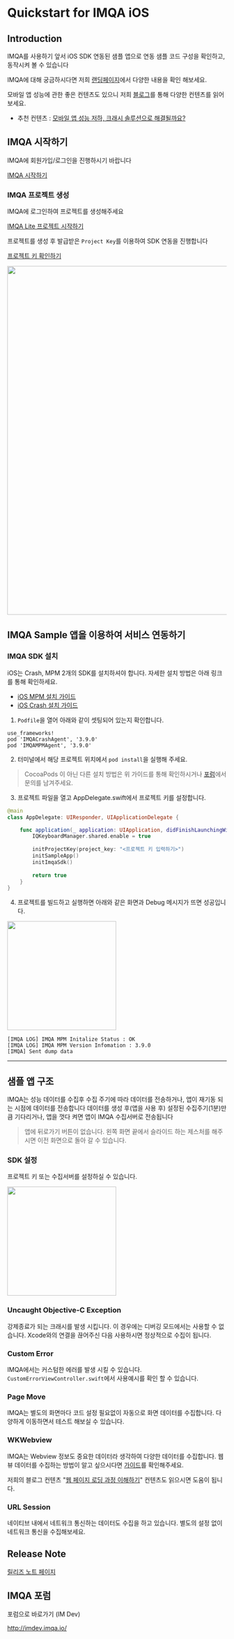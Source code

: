 # Quickstart for IMQA iOS


## Introduction
IMQA를 사용하기 앞서 iOS SDK 연동된 샘플 앱으로 연동 샘플 코드 구성을 확인하고, 동작시켜 볼 수 있습니다

IMQA에 대해 궁금하시다면 저희 [랜딩페이지](https://imqa.io)에서 다양한 내용을 확인 해보세요. 
 
모바일 앱 성능에 관한 좋은 컨텐츠도 있으니 저희 [블로그](https://blog.imqa.io)를 통해 다양한 컨텐츠를 읽어보세요. 
- 추천 컨텐츠 : [모바일 앱 성능 저하, 크래시 솔루션으로 해결될까요?](https://blog.imqa.io/decreased-app-performance-resolution/)

## IMQA 시작하기
IMQA에 회원가입/로그인을 진행하시기 바랍니다

[IMQA 시작하기](https://imqa-onycom.gitbook.io/imqa-guide/installation/imqa)

### IMQA 프로젝트 생성
IMQA에 로그인하여 프로젝트를 생성해주세요

[IMQA Lite 프로젝트 시작하기](https://imqa-onycom.gitbook.io/imqa-guide/installation/imqa/project-lite)

프로젝트를 생성 후 발급받은 `Project Key`를 이용하여 SDK 연동을 진행합니다

[프로젝트 키 확인하기](https://imqa-onycom.gitbook.io/imqa-guide/installation/imqa/project-key#project-key-1)

[<img src="https://842389420-files.gitbook.io/~/files/v0/b/gitbook-x-prod.appspot.com/o/spaces%2FzFyCopc6yAp3UcEYW6la%2Fuploads%2FZCGQMpp55OSw14VeJCBG%2FUntitled.png?alt=media&token=c635d854-7d83-48cc-bf87-56d52924ac7a" width="800"/>](image.png)


## IMQA Sample 앱을 이용하여 서비스 연동하기

### IMQA SDK 설치

iOS는 Crash, MPM 2개의 SDK를 설치하셔야 합니다. 자세한 설치 방법은 아래 링크를 통해 확인하세요.

- [iOS MPM 설치 가이드](https://docs.imqa.io/installation/ios-sdk/mpm-sdk-install)
- [iOS Crash 설치 가이드](https://docs.imqa.io/installation/ios-sdk/crash-sdk-install)

1. `Podfile`을 열어 아래와 같이 셋팅되어 있는지 확인합니다. 

```
use_frameworks!
pod 'IMQACrashAgent', '3.9.0'
pod 'IMQAMPMAgent', '3.9.0'
```

2. 터미널에서 해당 프로젝트 위치에서 `pod install`을 실행해 주세요.
> CocoaPods 이 아닌 다른 설치 방법은 위 가이드를 통해 확인하시거나 [포럼](http://imdev.imqa.io/)에서 문의를 남겨주세요.

3. 프로젝트 파일을 열고 AppDelegate.swift에서 프로젝트 키를 설정합니다. 

```swift
@main
class AppDelegate: UIResponder, UIApplicationDelegate {

    func application(_ application: UIApplication, didFinishLaunchingWithOptions launchOptions: [UIApplication.LaunchOptionsKey: Any]?) -> Bool {
        IQKeyboardManager.shared.enable = true
        
        initProjectKey(project_key: "<프로젝트 키 입력하기>")
        initSampleApp()
        initImqaSdk()
        
        return true
    }
}
```

4. 프로젝트를 빌드하고 실행하면 아래와 같은 화면과 Debug 메시지가 뜨면 성공입니다. 

[<img src="" width="250"/>](image.png)

```
[IMQA LOG] IMQA MPM Initalize Status : OK
[IMQA LOG] IMQA MPM Version Infomation : 3.9.0
[IMQA] Sent dump data
```

-----

## 샘플 앱 구조

IMQA는 성능 데이터를 수집후 수집 주기에 따라 데이터를 전송하거나, 앱이 재기동 되는 시점에 데이터를 전송합니다
데이터를 생성 후(앱을 사용 후) 설정된 수집주기(1분)만큼 기다리거나, 앱을 껏다 켜면 앱이 IMQA 수집서버로 전송됩니다

> 앱에 뒤로가기 버튼이 없습니다. 왼쪽 화면 끝에서 슬라이드 하는 제스처를 해주시면 이전 화면으로 돌아 갈 수 있습니다. 

### SDK 설정 

프로젝트 키 또는 수집서버를 설정하실 수 있습니다. 

[<img src="https://raw.githubusercontent.com/onycom-imqa/IMQA_IOS_SAMPLE/53e6dc8017f1a47ea654eefd1fcd9a67db7b4547/images/ios-1.png" width="250"/>](image.png)


### Uncaught Objective-C Exception 

강제종료가 되는 크래시를 발생 시킵니다. 
이 경우에는 디버깅 모드에서는 사용할 수 없습니다. Xcode와의 연결을 끊어주신 다음 사용하시면 정상적으로 수집이 됩니다. 

### Custom Error

IMQA에서는 커스텀한 에러를 발생 시킬 수 있습니다. `CustomErrorViewController.swift`에서 사용예시를 확인 할 수 있습니다.  

### Page Move 

IMQA는 별도의 화면마다 코드 설정 필요없이 자동으로 화면 데이터를 수집합니다. 
다양하게 이동하면서 테스트 해보실 수 있습니다. 

### WKWebview 

IMQA는 Webview 정보도 중요한 데이터라 생각하여 다양한 데이터를 수집합니다. 
웹뷰 데이터를 수집하는 방법이 알고 싶으시다면 [가이드](https://imqa-onycom.gitbook.io/imqa-guide/installation/ios-sdk/mpm-sdk-setting/mpm-webview-guide)를 확인해주세요.

저희의 블로그 컨텐츠 "[웹 페이지 로딩 과정 이해하기](https://blog.imqa.io/webpage_loading_process/)" 컨텐츠도 읽으시면 도움이 됩니다. 

### URL Session 

네이티브 내에서 네트워크 통신하는 데이터도 수집을 하고 있습니다. 
별도의 설정 없이 네트워크 통신을 수집해보세요.  

## Release Note
[릴리즈 노트 페이지](https://imqa-onycom.gitbook.io/imqa-guide/release-note/update)


## IMQA 포럼
포럼으로 바로가기 (IM Dev)

http://imdev.imqa.io/
